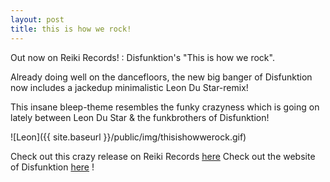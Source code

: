 ```yaml
---
layout: post
title: this is how we rock!
---
```


Out now on Reiki Records! : Disfunktion's "This is how we rock".

Already doing well on the dancefloors, the new big banger of Disfunktion now includes a jackedup minimalistic Leon Du Star-remix!

This insane bleep-theme resembles the funky crazyness which is going on lately between Leon Du Star & the funkbrothers of Disfunktion!

![Leon]({{ site.baseurl }}/public/img/thisishowwerock.gif)

Check out this crazy release on Reiki Records [here](http://www.reikirecords.nl/)
Check out the website of Disfunktion [here](http://www.disfunktion.nl/) !


